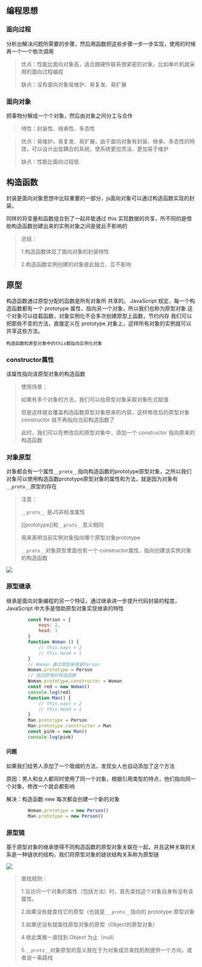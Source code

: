 ## 编程思想

### 面向过程

分析出解决问题所需要的步骤，然后用函数把这些步骤一步一步实现，使用的时候再一个一个依次调用

>优点：性能比面向对象高，适合跟硬件联系很紧密的对象，比如单片机就采用的面向过程编程
>
>缺点：没有面向对象易维护、易复发、易扩展

### 面向对象

把事物分解成一个个对象，然后由对象之间分工与合作

>特性：封装性、继承性、多态性

>优点：易维护。易复发、易扩展，由于面向对象有封装、继承、多态性的特效，可以设计出低耦合的系统，使系统更加灵活、更加易于维护
>
>缺点：性能比面向过程低

## 构造函数

封装是面向对象思想中比较重要的一部分，js面向对象可以通过构造函数实现的封装。

同样的将变量和函数组合到了一起并能通过 this 实现数据的共享，所不同的是借助构造函数创建出来的实例对象之间是彼此不影响的

>总结：
>
>1.构造函数体现了面向对象的封装特性
>
>2.构造函数实例创建的对象彼此独立、互不影响

## 原型

构造函数通过原型分配的函数是所有对象所 共享的。
JavaScript 规定，每一个构造函数都有一个 prototype 属性，指向另一个对象，所以我们也称为原型对象
这个对象可以挂载函数，对象实例化不会多次创建原型上函数，节约内存
我们可以把那些不变的方法，直接定义在 prototype 对象上，这样所有对象的实例就可以共享这些方法。

`构造函数和原型对象中的this都指向实例化对象`

### constructor属性

该属性指向该原型对象的构造函数

>使用场景：
>
>如果有多个对象的方法，我们可以给原型对象采取对象形式赋值
>
>但是这样就会覆盖构造函数原型对象原来的内容，这样修改后的原型对象 constructor 就不再指向当前构造函数了
>
>此时，我们可以在修改后的原型对象中，添加一个 constructor 指向原来的构造函数

### 对象原型

对象都会有一个属性`__proto__`指向构造函数的prototype原型对象，之所以我们对象可以使用构造函数prototype原型对象的属性和方法，就是因为对象有`__proto__`原型的存在

>注意：
>
>`__proto__` 是JS非标准属性
>
>[[prototype]]和`__proto__`意义相同
>
>用来表明当前实例对象指向哪个原型对象prototype
>
>`__proto__`对象原型里面也有一个 constructor属性，指向创建该实例对象的构造函数

![](https://gcore.jsdelivr.net/gh/DouYingc/blogimage/img/202207191002805.jpg)

### 原型继承

继承是面向对象编程的另一个特征，通过继承进一步提升代码封装的程度，JavaScript 中大多是借助原型对象实现继承的特性

```javascript
        const Person = {
            eays: 2,
            head: 1
        }
        function Woman () {
            // this.eays = 2
            // this.head = 1
        }
        // Woman 通过原型来继承Person
        Woman.prototype = Person
        // 指回原来的构造函数
        Woman.prototype.constructor = Woman
        const red = new Woman()
        console.log(red)
        function Man() {
            // this.eays = 2
            // this.head = 1
        }
        Man.prototype = Person
        Man.prototype.constructor = Man
        const pink = new Man()
        console.log(pink)
```

#### 问题

如果我们给男人添加了一个吸烟的方法，发现女人也自动添加了这个方法

原因：男人和女人都同时使用了同一个对象，根据引用类型的特点，他们指向同一个对象，修改一个就会都影响

解决：构造函数	new 每次都会创建一个新的对象

```javascript
        Woman.prototype = new Person()
        Man.prototype = new Person()
```

### 原型链

基于原型对象的继承使得不同构造函数的原型对象关联在一起，并且这种关联的关系是一种链状的结构，我们将原型对象的链状结构关系称为原型链

![](https://gcore.jsdelivr.net/gh/DouYingc/blogimage/img/202207191315750.png)

>查找规则：
>
>1.当访问一个对象的属性（包括方法）时，首先查找这个对象自身有没有该属性。
>
>2.如果没有就查找它的原型（也就是 `__proto__`指向的 prototype 原型对象
>
>3.如果还没有就查找原型对象的原型（Object的原型对象）
>
>4.依此类推一直找到 Object 为止（null）
>
>5.`__proto__`对象原型的意义就在于为对象成员查找机制提供一个方向，或者说一条路线